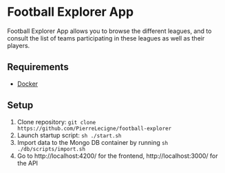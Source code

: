 # Football Explorer App

Football Explorer App allows you to browse the different leagues, and to consult the list of teams participating in these leagues as well as their players.

## Requirements

* [Docker](https://www.docker.com/)

## Setup
1. Clone repository: `git clone https://github.com/PierreLecigne/football-explorer`
2. Launch startup script: `sh ./start.sh`
3. Import data to the Mongo DB container by running `sh ./db/scripts/import.sh`
4. Go to http://localhost:4200/ for the frontend, http://localhost:3000/ for the API